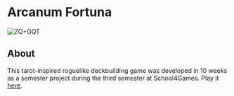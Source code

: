 # Arcanum Fortuna
![ZQ+GQT](https://github.com/DeadPigeonGames/TarotCardGame/assets/62158116/513a1709-8548-4a69-b3a5-fe6cefbdf50a)

## About
This tarot-inspired roguelike deckbuilding game was developed in 10 weeks as a semester project during the third semester at School4Games. Play it [here](https://itch.io/game/edit/2506698).
